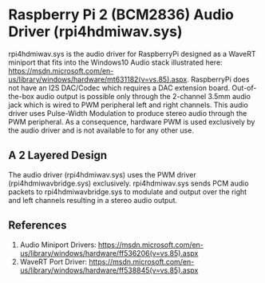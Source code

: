 # Raspberry Pi 2 (BCM2836) Audio Driver (rpi4hdmiwav.sys)
rpi4hdmiwav.sys is the audio driver for RaspberryPi designed as a WaveRT miniport that fits into the Windows10 Audio stack illustrated here: https://msdn.microsoft.com/en-us/library/windows/hardware/mt631182(v=vs.85).aspx.
RaspberryPi does not have an I2S DAC/Codec which requires a DAC extension board. Out-of-the-box audio output is possible only through the 2-channel 3.5mm audio jack which is wired to PWM peripheral left and right channels. This audio driver uses Pulse-Width Modulation to produce stereo audio through the PWM peripheral. As a consequence, hardware PWM is used exclusively by the audio driver and is not available to for any other use.

## A 2 Layered Design
The audio driver (rpi4hdmiwav.sys) uses the PWM driver (rpi4hdmiwavbridge.sys) exclusively. rpi4hdmiwav.sys sends PCM audio packets to rpi4hdmiwavbridge.sys to modulate and output over the right and left channels resulting in a stereo audio output.

## References
1. Audio Miniport Drivers: https://msdn.microsoft.com/en-us/library/windows/hardware/ff536206(v=vs.85).aspx
2. WaveRT Port Driver: https://msdn.microsoft.com/en-us/library/windows/hardware/ff538845(v=vs.85).aspx
